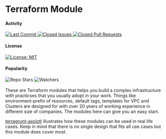 # Terraform Module
#### Activity
<div align="left">
  <a href="https://github.com/tchiunam/terraform-module/commits/main">
    <img alt="Last Commit" src="https://img.shields.io/github/last-commit/tchiunam/terraform-module" />
  </a>
  <a href="https://github.com/tchiunam/terraform-module/issues?q=is%3Aissue+is%3Aclosed">
    <img alt="Closed Issues" src="https://img.shields.io/github/issues-closed/tchiunam/terraform-module" />
  </a>
  <a href="https://github.com/tchiunam/terraform-module/pulls?q=is%3Apr+is%3Aclosed">
    <img alt="Closed Pull Requests" src="https://img.shields.io/github/issues-pr-closed/tchiunam/terraform-module" />
  </a>
</div>

#### License
<div align="left">
  <a href="https://opensource.org/licenses/MIT">
    <img alt="License: MIT" src="https://img.shields.io/github/license/tchiunam/terraform-module" />
  </a>
</div>

#### Popularity
<div align="left">
  <img alt="Repo Stars" src="https://img.shields.io/github/stars/tchiunam/terraform-module?style=social" />
  <img alt="Watchers" src="https://img.shields.io/github/watchers/tchiunam/terraform-module?style=social" />
</div>

<br />
These are Terraform modules that helps you build a complex infrastructure with practicses that you usually adopt in your work. Things like environment-prefix of resources, default tags, templates for VPC and Clusters are designed for with over 20 years of working experience in different size of companies. The modules here can give you an easy start.

[terragrunt-axolotl](https://github.com/tchiunam/terragrunt-axolotl) illustrates how these modules can be used in real life cases. Keep in mind that there is no single design that fits all use cases but this module does cover most.

